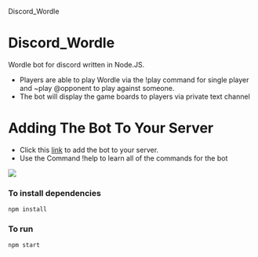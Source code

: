 Discord_Wordle
# Discord_Wordle
Wordle bot for discord written in Node.JS. 
* Players are able to play Wordle via the !play command for single player and ~play @opponent to play against someone.
* The bot will display the game boards to players via  private text channel

# Adding The Bot To Your Server
* Click this [link](https://discord.com/api/oauth2/authorize?client_id=938685053477728336&permissions=68608&scope=bot) to add the bot to your server.
* Use the Command !help to learn all of the commands for the bot

<img src="https://i.imgur.com/6w5ZOdS.png">

### To install dependencies
~~~~
npm install
~~~~

### To run 
~~~~
npm start
~~~~
